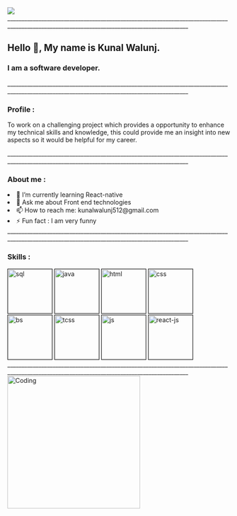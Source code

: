 <img src="https://kunal-walunj.github.io/kunal-walunj/images/profilepic.png">

<div>______________________________________________________________________________________________________________________________________________</div>
 
 
<h2> Hello 👋, My name is Kunal Walunj.</h2>
<h3> I am a software developer.</h3>

<div>______________________________________________________________________________________________________________________________________________</div>

<h3> Profile :</h3>
<p>
To work on a challenging project which provides a opportunity to enhance my technical skills and knowledge,
this could provide me an insight into new aspects so it would be helpful for my career.
</p>

<div>______________________________________________________________________________________________________________________________________________</div>

<div>
<h3> About me :</h3>
<li>🌱 I’m currently learning React-native</li>
<li>💬 Ask me about Front end technologies</li>
<li>📫 How to reach me: kunalwalunj512@gmail.com</li>
<li>⚡ Fun fact : I am very funny</li>
</div>

<div>______________________________________________________________________________________________________________________________________________</div>


<h3> Skills :</h3>
    <span>
    <img height="100rem" width="100rem" border="1px solid" src="https://kunal-walunj.github.io/kunal-walunj/images/Microsoft-sql-server-01/Microsoft-sql-server-01.jpg" alt="sql">
    </span>
    <span>
    <img height="100rem" width="100rem" border="1px solid" src="https://kunal-walunj.github.io/kunal-walunj/images/Java-01/Java-01.jpg" alt="java">
    </span>
    <span>
    <img height="100rem" width="100rem" border="1px solid" src="https://kunal-walunj.github.io/kunal-walunj/images/HTML-5-01/HTML-5-01.jpg" alt="html">
    </span>
    <span>
    <img height="100rem" width="100rem" border="1px solid" src="https://kunal-walunj.github.io/kunal-walunj/images/CSS-3-01/CSS-3-01.jpg" alt="css">
    </span>
    <span>
    <img height="100rem" width="100rem" border="1px solid" src="https://kunal-walunj.github.io/kunal-walunj/images/Bootstrap-07/Bootstrap-07.jpg" alt="bs">
    </span>
    <span>
    <img height="100rem" width="100rem" border="1px solid" src="https://kunal-walunj.github.io/kunal-walunj/images/Tailwindcss-01/Tailwindcss-01.jpg" alt="tcss">
    </span>
    <span>
    <img height="100rem" width="100rem" border="1px solid" src="https://kunal-walunj.github.io/kunal-walunj/images/JavaScript-01/JavaScript-01.jpg" alt="js">
    </span>
    <span>
    <img height="100rem" width="100rem" border="1px solid" src="https://kunal-walunj.github.io/kunal-walunj/images/React-01/React-01.jpg" alt="react-js">

<div>______________________________________________________________________________________________________________________________________________</div>

 <img align="center" alt="Coding" width="300px" src="https://media.tenor.com/rePDfDWO3XoAAAAd/hacking.gif">
